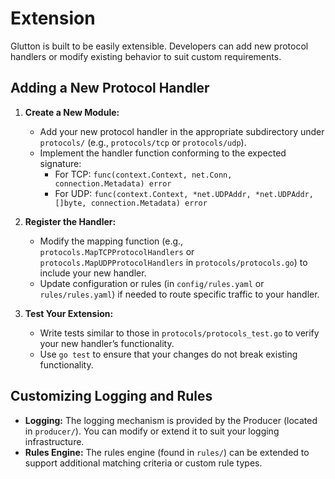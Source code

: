 # Extension

Glutton is built to be easily extensible. Developers can add new protocol handlers or modify existing behavior to suit custom requirements.

## Adding a New Protocol Handler

1. **Create a New Module:**
   - Add your new protocol handler in the appropriate subdirectory under `protocols/` (e.g., `protocols/tcp` or `protocols/udp`).
   - Implement the handler function conforming to the expected signature:
     - For TCP: `func(context.Context, net.Conn, connection.Metadata) error`
     - For UDP: `func(context.Context, *net.UDPAddr, *net.UDPAddr, []byte, connection.Metadata) error`

2. **Register the Handler:**
   - Modify the mapping function (e.g., `protocols.MapTCPProtocolHandlers` or `protocols.MapUDPProtocolHandlers` in `protocols/protocols.go`) to include your new handler.
   - Update configuration or rules (in `config/rules.yaml` or `rules/rules.yaml`) if needed to route specific traffic to your handler.

3. **Test Your Extension:**
   - Write tests similar to those in `protocols/protocols_test.go` to verify your new handler’s functionality.
   - Use `go test` to ensure that your changes do not break existing functionality.

## Customizing Logging and Rules

- **Logging:** The logging mechanism is provided by the Producer (located in `producer/`). You can modify or extend it to suit your logging infrastructure.
- **Rules Engine:** The rules engine (found in `rules/`) can be extended to support additional matching criteria or custom rule types.


